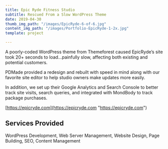 ```yaml
---
title: Epic Ryde Fitness Studio
subtitle: Rescued From a Slow WordPress Theme
date: 2019-04-30
thumb_img_path: "/images/EpicRyde-6-of-6.jpg"
content_img_path: "/images/Portfolio-EpicRyde-1-2x.jpg"
template: project

---
```

A poorly-coded WordPress theme from Themeforest caused EpicRyde’s site took 20+ seconds to load...painfully slow, affecting both existing and potential customers.

PDMade provided a redesign and rebuilt with speed in mind along with our favorite site editor to help studio owners make updates more easily.

In addition, we set up their Google Analytics and Search Console to better track site visits, search queries, and integrated with MondBody to track package purchases.

[https://epicryde.com](https://epicryde.com "https://epicryde.com")

## Services Provided

WordPress Development, Web Server Management, Website Design, Page Building, SEO, Content Management